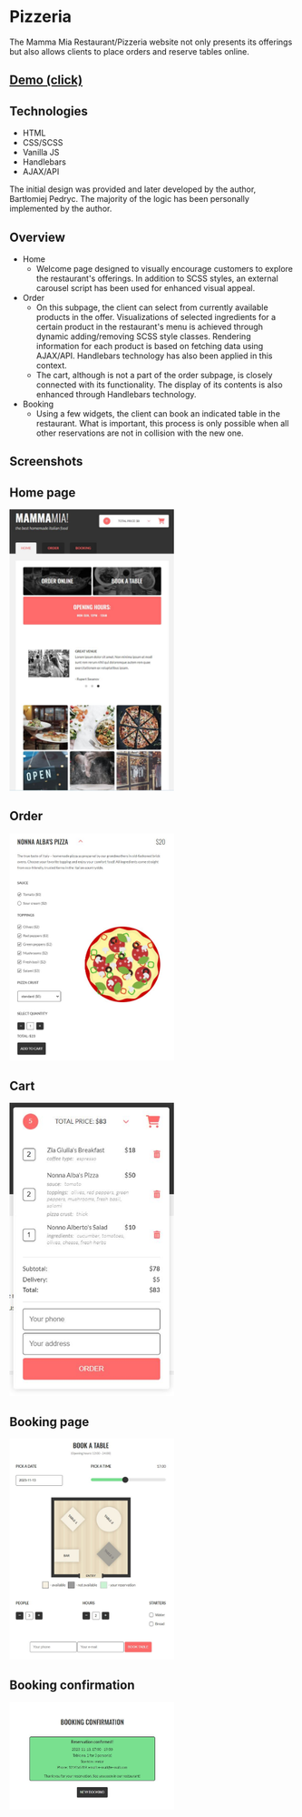 # Pizzeria

The Mamma Mia Restaurant/Pizzeria website not only presents its offerings but also allows clients to place orders and reserve tables online.

## [Demo (click)](https://pizzeria--bpedryc83.repl.co/)

## Technologies

- HTML
- CSS/SCSS
- Vanilla JS
- Handlebars
- AJAX/API

The initial design was provided and later developed by the author, Bartłomiej Pedryc. The majority of the logic has been personally implemented by the author.

## Overview

* Home 
  * Welcome page designed to visually encourage customers to explore the restaurant's offerings. In addition to SCSS styles, an external carousel script has been used for enhanced visual appeal.
  &nbsp;
* Order
  * On this subpage, the client can select from currently available products in the offer. Visualizations of selected ingredients for a certain product in the restaurant's menu is achieved through dynamic adding/removing SCSS style classes. Rendering information for each product is based on fetching data using AJAX/API. Handlebars technology has also been applied in this context.
  * The cart, although is not a part of the order subpage, is closely connected with its functionality. The display of its contents is also enhanced through Handlebars technology.
  &nbsp;
* Booking
  * Using a few widgets, the client can book an indicated table in the restaurant. What is important, this process is only possible when all other reservations are not in collision with the new one.    


## Screenshots

## Home page
  <img src="src/images/mainpage.jpg" width="290" />
  
## Order  
  <img src="src/images/pizza.jpg" width="290" />
  
## Cart
  <img src="src/images/cart.jpg" width="290" />
  
## Booking page  
  <img src="src/images/booking.jpg" width="290" />
  
## Booking confirmation  
  <img src="src/images/confirmation.jpg" width="290" />
